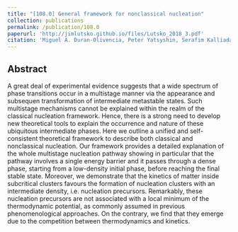 ```yaml
---
title: "[108.0] General framework for nonclassical nucleation"
collection: publications
permalink: /publication/108.0
paperurl: 'http://jimlutsko.github.io/files/Lutsko_2018_3.pdf'
citation: 'Miguel A. Duran-Olivencia, Peter Yatsyshin, Serafim Kalliadasis, and Jim Lutsko, &quot;General framework for nonclassical nucleation&quot;, <i>New Journal of Physics</i>, <strong>20</strong>, 83019 (2018)'
---
```

Abstract
---
A great deal of experimental evidence suggests that a wide spectrum of phase transitions occur in a multistage manner via the appearance and subsequen transformation of intermediate metastable states. Such multistage mechanisms cannot be explained within the realm of the classical nucleation framework. Hence, there is a strong need to develop new theoretical tools to explain the occurrence and nature of these ubiquitous intermediate phases. Here we outline a unified and self-consistent theoretical framework to describe both classical and nonclassical nucleation. Our framework provides a detailed explanation of the whole multistage nucleation pathway showing in particular that the pathway involves a single energy barrier and it passes through a dense phase, starting from a low-density initial phase, before reaching the final stable state. Moreover, we demonstrate that the kinetics of matter inside subcritical clusters favours the formation of nucleation clusters with an intermediate density, i.e. nucleation precursors. Remarkably, these nucleation precursors are not associated with a local minimum of the thermodynamic potential, as commonly assumed in previous phenomenological approaches. On the contrary, we find that they emerge due to the competition between thermodynamics and kinetics.

